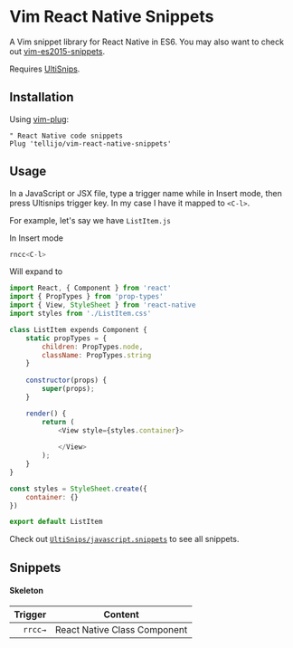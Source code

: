# Vim React Native Snippets

A Vim snippet library for React Native in ES6. You may also want to check out [vim-es2015-snippets](https://github.com/epilande/vim-es2015-snippets).

Requires [UltiSnips](https://github.com/SirVer/ultisnips).

## Installation

Using [vim-plug](https://github.com/junegunn/vim-plug):

```vim
" React Native code snippets
Plug 'tellijo/vim-react-native-snippets'
```

## Usage
In a JavaScript or JSX file, type a trigger name while in Insert mode, then press Ultisnips trigger key. In my case I have it mapped to `<C-l>`.

For example, let's say we have `ListItem.js`

In Insert mode

```javascript
rncc<C-l>
```

Will expand to

```javascript
import React, { Component } from 'react'
import { PropTypes } from 'prop-types'
import { View, StyleSheet } from 'react-native 
import styles from './ListItem.css'

class ListItem expends Component {
	static propTypes = {
		children: PropTypes.node,
		className: PropTypes.string
	}
	
	constructor(props) {
		super(props);
	}

	render() {
		return (
			<View style={styles.container}>
				
			</View>
		);
	}
}

const styles = StyleSheet.create({
	container: {}
})

export default ListItem
```

Check out [`UltiSnips/javascript.snippets`](UltiSnips/javascript.snippets) to see all snippets.


## Snippets

#### Skeleton

| Trigger  | Content |
| -------: | ------- |
| `rrcc→`  | React Native Class Component |
